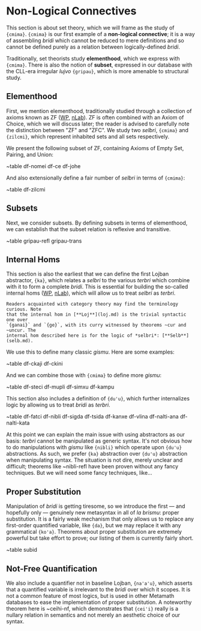 # Non-Logical Connectives

This section is about set theory, which we will frame as the study of
`{cmima}`. `{cmima}` is our first example of a **non-logical connective**; it
is a way of assembling *bridi* which cannot be reduced to mere definitions and
so cannot be defined purely as a relation between logically-defined *bridi*.

Traditionally, set theorists study **elementhood**, which we express with
`{cmima}`.  There is also the notion of **subset**, expressed in our database
with the CLL-era irregular *lujvo* `{gripau}`, which is more amenable to
structural study.

## Elementhood

First, we mention elementhood, traditionally studied through a collection of
axioms known as ZF
([WP](https://en.wikipedia.org/wiki/Zermelo%E2%80%93Fraenkel_set_theory),
[nLab](https://ncatlab.org/nlab/show/ZFC)). ZF is often combined with an Axiom
of Choice, which we will discuss later; the reader is advised to carefully note
the distinction between "ZF" and "ZFC". We study two *selbri*, `{cmima}` and
`{zilcmi}`, which represent inhabited sets and all sets respectively.

We present the following subset of ZF, containing Axioms of Empty Set,
Pairing, and Union:

~table df-nomei df-ce df-johe

And also extensionally define a fair number of *selbri* in terms of `{cmima}`:

~table df-zilcmi

## Subsets

Next, we consider subsets. By defining subsets in terms of elementhood, we can
establish that the subset relation is reflexive and transitive.

~table gripau-refl gripau-trans

## Internal Homs

This section is also the earliest that we can define the first Lojban
abstractor, `{ka}`, which relates a *selbri* to the various *terbri* which
combine with it to form a complete *bridi*. This is essential for building the
so-called internal homs ([WP](https://en.wikipedia.org/wiki/Hom_functor),
[nLab](https://ncatlab.org/nlab/show/internal+hom)), which will allow us to
treat *selbri* as *terbri*.

```admonish note
Readers acquainted with category theory may find the terminology curious. Note
that the internal hom in [**Loj**](loj.md) is the trivial syntactic one over
`{ganai}` and `{ge}`, with its curry witnessed by theorems ~cur and ~uncur. The
internal hom described here is for the logic of *selbri*: [**Selb**](selb.md).
```

We use this to define many classic *gismu*. Here are some examples:

~table df-ckaji df-ckini

And we can combine those with `{cmima}` to define more *gismu*:

~table df-steci df-mupli df-simxu df-kampu

This section also includes a definition of `{du'u}`, which further internalizes
logic by allowing us to treat *bridi* as *terbri*.

~table df-fatci df-nibli df-sigda df-tsida df-kanxe df-vlina df-nalti-ana df-nalti-kata

At this point we can explain the main issue with using abstractors as our
basis: *terbri* cannot be manipulated as generic syntax. It's not obvious how
to do manipulations with *gismu* like `{nibli}` which operate upon `{du'u}`
abstractions. As such, we prefer `{ka}` abstraction over `{du'u}` abstraction
when manipulating syntax. The situation is not dire, merely unclear and
difficult; theorems like ~nibli-refl have been proven without any fancy
techniques. But we will need some fancy techniques, like…

## Proper Substitution

Manipulation of *bridi* is getting tiresome, so we introduce the first — and
hopefully only — genuinely new metasyntax in all of *la brismu*: proper
substitution. It is a fairly weak mechanism that only allows us to replace any
first-order quantified variable, like `{da}`, but we may replace it with any
grammatical `{ko'a}`. Theorems about proper substitution are extremely powerful
but take effort to prove; our listing of them is currently fairly short.

~table subid

## Not-Free Quantification

We also include a quantifier not in baseline Lojban, `{na'a'u}`, which asserts
that a quantified variable is irrelevant to the *bridi* over which it scopes.
It is not a common feature of most logics, but is used in other Metamath
databases to ease the implementation of proper substitution. A noteworthy
theorem here is ~ceihi-nf, which demonstrates that `{cei'i}` really is a
nullary relation in semantics and not merely an aesthetic choice of our syntax.
